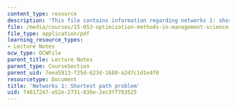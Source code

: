```yaml
---
content_type: resource
description: 'This file contains information regarding networks 1: shortest path problem.'
file: /media/courses/15-053-optimization-methods-in-management-science-spring-2013/74617247a52e2731836e2ec3ff783525_MIT15_053S13_lec15.pdf
file_type: application/pdf
learning_resource_types:
- Lecture Notes
ocw_type: OCWFile
parent_title: Lecture Notes
parent_type: CourseSection
parent_uid: 7eea5913-f25d-623d-1680-a2d7c1d1e4f0
resourcetype: Document
title: 'Networks 1: Shortest path problem'
uid: 74617247-a52e-2731-836e-2ec3ff783525
---
```


